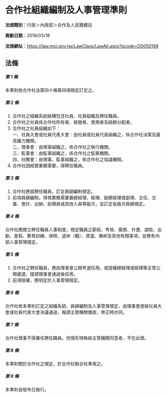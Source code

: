 # 合作社組織編制及人事管理準則

**法規類別**：行政＞內政部＞合作及人民團體目

**異動日期**：2016/03/18  

**法規網址**：https://law.moj.gov.tw/LawClass/LawAll.aspx?pcode=D0050198





## 法條
##### 第 1 條
本準則依合作社法第四十條第四項規定訂定之。

##### 第 2 條
1. 合作社之組織系統結構包含社員、社員組織及聘任職員。
1. 合作社之社員係合作社所有者、經營者、使用者及結餘分配者。
1. 合作社之社員組織如下：  
一、社員大會或社員代表大會：由社員或社員代表組織之，係合作社決策及最高權力機關。  
二、理事會：由理事組織之，係合作社之執行機關。  
三、監事會：由監事組織之，係合作社之監察機關。  
四、社務會：由理事、監事組織之，係合作社之協議機關。
1. 合作社因經營業務需要，得聘任職員。

##### 第 3 條
1. 合作社應就聘任職員，訂定員額編制規定。
1. 前項員額編制，得視業務需要置總經理、經理、副總經理或副理、主任、文書、會計、出納、助理員或其他人員等級次，並訂定各級次員額規定。

##### 第 4 條
合作社應建立聘任職員人事制度，規定職員之薪給、考核、獎懲、升遷、調免、出勤、差假、教育訓練、保險、退休（職）、資遣、撫卹及其他有關事項，並應有內部人事管理規定。

##### 第 5 條
1. 合作社之聘任職員，應由理事會公開考選任用，或授權總經理或經理等主管公開遴選，提請理事會通過後任用。
1. 前項授權，應明定於人事管理規定。

##### 第 6 條
合作社依本準則訂定之組織系統、員額編制及人事管理規定，由理事會提經社員大會或社員代表大會決議通過，報請主管機關備查，修正時亦同。

##### 第 7 條
合作社理事不得兼任聘任職員。但情形特殊經主管機關同意者，不在此限。

##### 第 8 條
本準則關於合作社之規定，於合作社聯合社準用之。

##### 第 9 條
本準則自發布日施行。


